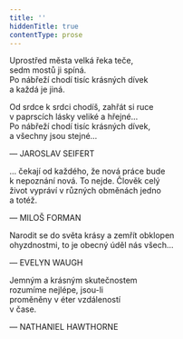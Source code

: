 ```yaml
---
title: ''
hiddenTitle: true
contentType: prose
---
```


Uprostřed města velká řeka teče,  
sedm mostů ji spíná.  
Po nábřeží chodí tisíc krásných dívek  
a každá je jiná.

Od srdce k srdci chodíš, zahřát si ruce  
v paprscích lásky veliké a hřejné…  
Po nábřeží chodí tisíc krásných dívek,  
a všechny jsou stejné…

— JAROSLAV SEIFERT

… čekají od každého, že nová práce bude  
k nepoznání nová. To nejde. Člověk celý  
život vypráví v různých obměnách jedno  
a totéž.

— MILOŠ FORMAN

Narodit se do světa krásy a zemřít obklopen  
ohyzdnostmi, to je obecný úděl nás všech…

— EVELYN WAUGH

Jemným a krásným skutečnostem  
rozumíme nejlépe, jsou-li  
proměněny v éter vzdáleností  
v čase.

— NATHANIEL HAWTHORNE
